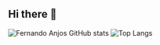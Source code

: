 ## Hi there 👋

![Fernando Anjos GitHub stats](https://github-readme-stats.vercel.app/api?username=Fernando-Anjos&show_icons=true&theme=tokyonight)
![Top Langs](https://github-readme-stats.vercel.app/api/top-langs/?username=Fernando-Anjos&layout=compact&theme=tokyounight)


<!--
**Fernando-Anjos/Fernando-Anjos** is a ✨ _special_ ✨ repository because its `README.md` (this file) appears on your GitHub profile.

Here are some ideas to get you started:

- 🔭 I’m currently working on ...
- 🌱 I’m currently learning ...
- 👯 I’m looking to collaborate on ...
- 🤔 I’m looking for help with ...
- 💬 Ask me about ...
- 📫 How to reach me: ...
- 😄 Pronouns: ...
- ⚡ Fun fact: ...
-->

